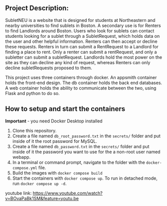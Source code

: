 ## Project Description:
SubletNEU is a website that is designed for students at Northeastern and nearby universities to find sublets in Boston. A secondary use is for Renters to find Landlords around Boston. Users who look for sublets can contact students looking for a sublet through a SubletRequest, which holds data on the user and other helpful information. Renters can then accept or decline these requests. Renters in turn can submit a RentRequest to a Landlord for finding a place to rent. Only a renter can submit a rentRequest, and only a subletter can submit a subletRequest. Landlords hold the most power on the site as they can decline any kind of request, whereas Renters can only decline subletRequests proposed to them.

This project uses three containers through docker. An appsmith container holds the front-end design. The db container holds the back end databases. A web container holds the ability to communicate between the two, using Flask and python to do so.

## How to setup and start the containers
**Important** - you need Docker Desktop installed

1. Clone this repository.  
1. Create a file named `db_root_password.txt` in the `secrets/` folder and put inside of it the root password for MySQL. 
1. Create a file named `db_password.txt` in the `secrets/` folder and put inside of it the password you want to use for the a non-root user named webapp. 
1. In a terminal or command prompt, navigate to the folder with the `docker-compose.yml` file.  
1. Build the images with `docker compose build`
1. Start the containers with `docker compose up`.  To run in detached mode, run `docker compose up -d`. 

youtube link: https://www.youtube.com/watch?v=BOvaPaBk1SM&feature=youtu.be




